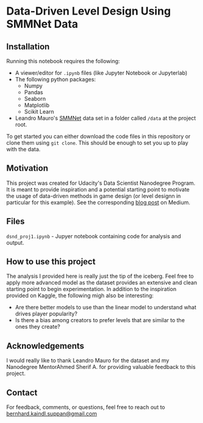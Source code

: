 # Data-Driven Level Design Using SMMNet Data

## Installation

Running this notebook requires the following:
- A viewer/editor for `.ipynb` files (like Jupyter Notebook or Jupyterlab)	
- The following python packages:
	- Numpy
	- Pandas
	- Seaborn
	- Matplotlib
	- Scikit Learn
- Leandro Mauro's [SMMNet](https://www.kaggle.com/leomauro/smmnet) data set in a folder called `/data` at the project root.

To get started you can either download the code files in this repository or clone them using `git clone`. This should be enough to set you up to play with the data.

## Motivation
This project was created for Udacity's Data Scientist Nanodegree Program. It is meant to provide inspiration and a potential starting point to motivate the usage of data-driven methods in game design (or level designn in particular for this example). See the corresponding [blog post](https://medium.com/@bernhard.kaindl/how-to-make-a-super-mario-maker-level-that-rocks-4453c0711609?sk=60c741ae1ae1a5a0a046603c708d1e49) on Medium.

## Files
`dsnd_proj1.ipynb` - Jupyer notebook containing code for analysis and output.

## How to use this project
The analysis I provided here is really just the tip of the iceberg. Feel free to apply more advanced model as the dataset provides an extensive and clean starting point to begin experimentation. In addition to the inspiration provided on Kaggle, the following migh also be interesting:

- Are there better models to use than the linear model to understand what drives player popularity?
- Is there a bias among creators to prefer levels that are similar to the ones they create?

## Acknowledgements
I would really like to thank Leandro Mauro for the dataset and my Nanodegree MentorAhmed Sherif A. for providing valuable feedback to this project. 

## Contact
For feedback, comments, or questions, feel free to reach out to bernhard.kaindl.suppan@gmail.com
